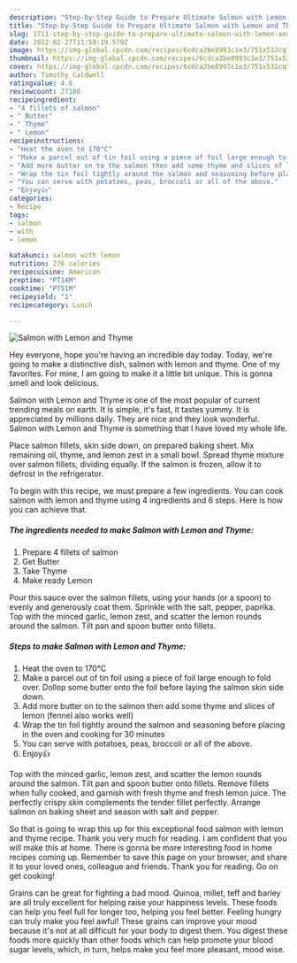 ```yaml
---
description: "Step-by-Step Guide to Prepare Ultimate Salmon with Lemon and Thyme"
title: "Step-by-Step Guide to Prepare Ultimate Salmon with Lemon and Thyme"
slug: 1711-step-by-step-guide-to-prepare-ultimate-salmon-with-lemon-and-thyme
date: 2022-02-27T11:59:19.579Z
image: https://img-global.cpcdn.com/recipes/6cdca2be8993c1e3/751x532cq70/salmon-with-lemon-and-thyme-recipe-main-photo.jpg
thumbnail: https://img-global.cpcdn.com/recipes/6cdca2be8993c1e3/751x532cq70/salmon-with-lemon-and-thyme-recipe-main-photo.jpg
cover: https://img-global.cpcdn.com/recipes/6cdca2be8993c1e3/751x532cq70/salmon-with-lemon-and-thyme-recipe-main-photo.jpg
author: Timothy Caldwell
ratingvalue: 4.8
reviewcount: 27180
recipeingredient:
- "4 fillets of salmon"
- " Butter"
- " Thyme"
- " Lemon"
recipeinstructions:
- "Heat the oven to 170°C"
- "Make a parcel out of tin foil using a piece of foil large enough to fold over. Dollop some butter onto the foil before laying the salmon skin side down."
- "Add more butter on to the salmon then add some thyme and slices of lemon (fennel also works well)"
- "Wrap the tin foil tightly around the salmon and seasoning before placing in the oven and cooking for 30 minutes"
- "You can serve with potatoes, peas, broccoli or all of the above."
- "Enjoy👍"
categories:
- Recipe
tags:
- salmon
- with
- lemon

katakunci: salmon with lemon 
nutrition: 276 calories
recipecuisine: American
preptime: "PT14M"
cooktime: "PT51M"
recipeyield: "1"
recipecategory: Lunch

---
```



![Salmon with Lemon and Thyme](https://img-global.cpcdn.com/recipes/6cdca2be8993c1e3/751x532cq70/salmon-with-lemon-and-thyme-recipe-main-photo.jpg)

Hey everyone, hope you're having an incredible day today. Today, we're going to make a distinctive dish, salmon with lemon and thyme. One of my favorites. For mine, I am going to make it a little bit unique. This is gonna smell and look delicious.

Salmon with Lemon and Thyme is one of the most popular of current trending meals on earth. It is simple, it's fast, it tastes yummy. It is appreciated by millions daily. They are nice and they look wonderful. Salmon with Lemon and Thyme is something that I have loved my whole life.

Place salmon fillets, skin side down, on prepared baking sheet. Mix remaining oil, thyme, and lemon zest in a small bowl. Spread thyme mixture over salmon fillets, dividing equally. If the salmon is frozen, allow it to defrost in the refrigerator.


To begin with this recipe, we must prepare a few ingredients. You can cook salmon with lemon and thyme using 4 ingredients and 6 steps. Here is how you can achieve that.

<!--inarticleads1-->

##### The ingredients needed to make Salmon with Lemon and Thyme:

1. Prepare 4 fillets of salmon
1. Get  Butter
1. Take  Thyme
1. Make ready  Lemon


Pour this sauce over the salmon fillets, using your hands (or a spoon) to evenly and generously coat them. Sprinkle with the salt, pepper, paprika. Top with the minced garlic, lemon zest, and scatter the lemon rounds around the salmon. Tilt pan and spoon butter onto fillets. 

<!--inarticleads2-->

##### Steps to make Salmon with Lemon and Thyme:

1. Heat the oven to 170°C
1. Make a parcel out of tin foil using a piece of foil large enough to fold over. Dollop some butter onto the foil before laying the salmon skin side down.
1. Add more butter on to the salmon then add some thyme and slices of lemon (fennel also works well)
1. Wrap the tin foil tightly around the salmon and seasoning before placing in the oven and cooking for 30 minutes
1. You can serve with potatoes, peas, broccoli or all of the above.
1. Enjoy👍


Top with the minced garlic, lemon zest, and scatter the lemon rounds around the salmon. Tilt pan and spoon butter onto fillets. Remove fillets when fully cooked, and garnish with fresh thyme and fresh lemon juice. The perfectly crispy skin complements the tender fillet perfectly. Arrange salmon on baking sheet and season with salt and pepper. 

So that is going to wrap this up for this exceptional food salmon with lemon and thyme recipe. Thank you very much for reading. I am confident that you will make this at home. There is gonna be more interesting food in home recipes coming up. Remember to save this page on your browser, and share it to your loved ones, colleague and friends. Thank you for reading. Go on get cooking!

Grains can be great for fighting a bad mood. Quinoa, millet, teff and barley are all truly excellent for helping raise your happiness levels. These foods can help you feel full for longer too, helping you feel better. Feeling hungry can truly make you feel awful! These grains can improve your mood because it's not at all difficult for your body to digest them. You digest these foods more quickly than other foods which can help promote your blood sugar levels, which, in turn, helps make you feel more pleasant, mood wise.

